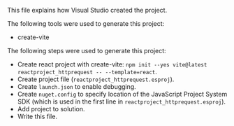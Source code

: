 This file explains how Visual Studio created the project.

The following tools were used to generate this project:
- create-vite

The following steps were used to generate this project:
- Create react project with create-vite: `npm init --yes vite@latest reactproject_httprequest -- --template=react`.
- Create project file (`reactproject_httprequest.esproj`).
- Create `launch.json` to enable debugging.
- Create `nuget.config` to specify location of the JavaScript Project System SDK (which is used in the first line in `reactproject_httprequest.esproj`).
- Add project to solution.
- Write this file.
